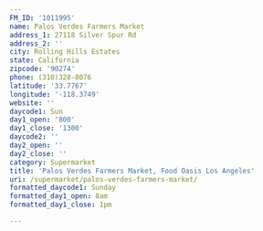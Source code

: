 ```yaml
---
FM_ID: '1011995'
name: Palos Verdes Farmers Market
address_1: 27118 Silver Spur Rd
address_2: ''
city: Rolling Hills Estates
state: California
zipcode: '90274'
phone: (310)328-8076
latitude: '33.7767'
longitude: '-118.3749'
website: ''
daycode1: Sun
day1_open: '800'
day1_close: '1300'
daycode2: ''
day2_open: ''
day2_close: ''
category: Supermarket
title: 'Palos Verdes Farmers Market, Food Oasis Los Angeles'
uri: /supermarket/palos-verdes-farmers-market/
formatted_daycode1: Sunday
formatted_day1_open: 8am
formatted_day1_close: 1pm

---
```


